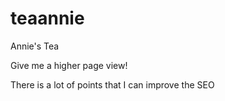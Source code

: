 # teaannie
Annie's Tea

Give me a higher page view!

There is a lot of points that I can improve the SEO
